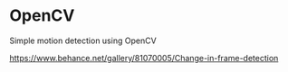 # OpenCV
Simple motion detection using OpenCV 

https://www.behance.net/gallery/81070005/Change-in-frame-detection
